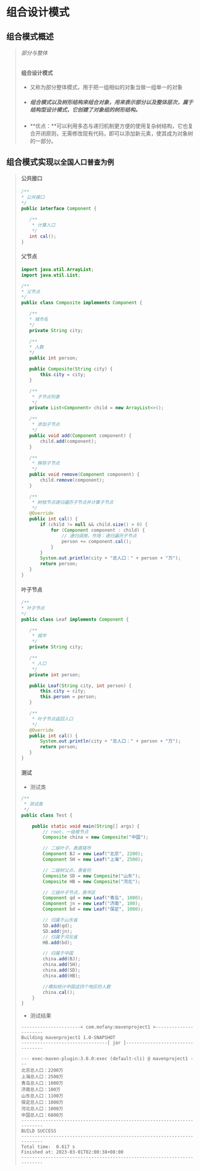 # 组合设计模式

## 组合模式概述

>###### 部分与整体
>
>#### 组合设计模式
>
>* 又称为部分整体模式，用于把一组相似的对象当做一组单一的对象
>
>* ##### 组合模式以及树形结构来组合对象，用来表示部分以及整体层次，属于结构型设计模式，它创建了对象组的树形结构。
>
>* **优点：**可以利用多态与递归机制更方便的使用复杂树结构，它也复合开闭原则，无需修改现有代码，即可以添加新元素，使其成为对象树的一部分。

## 组合模式实现`以全国人口普查为例`

>#### 公共接口
>
>```java
>/**
> * 公共接口
> */
>public interface Component {
>    
>    /**
>     * 计算人口
>     */
>    int cal();
>}
>```
>
>#### 父节点
>
>```java
>import java.util.ArrayList;
>import java.util.List;
>
>/**
> * 父节点
> */
>public class Composite implements Component {
>
>    /**
>    * 城市名
>    */
>    private String city;
>
>    /**
>    * 人数
>    */
>    public int person;
>
>    public Composite(String city) {
>        this.city = city;
>    }
>
>    /**
>     * 子节点列表
>     */
>    private List<Component> child = new ArrayList<>();
>
>    /**
>     * 添加子节点
>     */
>    public void add(Component component) {
>        child.add(component);
>    }
>
>    /**
>     * 移除子节点
>     */
>    public void remove(Component component) {
>        child.remove(component);
>    }
>
>    /**
>     * 树枝节点递归遍历子节点并计算子节点
>     */
>    @Override
>    public int cal() {
>        if (child != null && child.size() > 0) {
>            for (Component component : child) {
>                // 递归调用，作用：递归遍历子节点
>                person += component.cal();
>            }
>        }
>        System.out.println(city + "总人口：" + person + "万");
>        return person;
>    }
>}
>```
>
>#### 叶子节点
>
>```java
>/**
> * 叶子节点
> */
>public class Leaf implements Component {
>
>    /**
>     * 城市
>     */
>    private String city;
>
>    /**
>     * 人口
>     */
>    private int person;
>
>    public Leaf(String city, int person) {
>        this.city = city;
>        this.person = person;
>    }
>
>    /**
>     * 叶子节点返回人口
>     */
>    @Override
>    public int cal() {
>        System.out.println(city + "总人口：" + person + "万");
>        return person;
>    }
>}
>```
>
>#### 测试
>
>* 测试类
>
>  ```java
>  /**
>   * 测试类
>   */
>  public class Test {
>  
>      public static void main(String[] args) {
>          // root，一级根节点
>          Composite china = new Composite("中国");
>  
>          // 二级叶子，表直辖市
>          Component BJ = new Leaf("北京", 2200);
>          Component SH = new Leaf("上海", 2500);
>  
>          // 二级树父点，表省份
>          Composite SD = new Composite("山东");
>          Composite HB = new Composite("河北");
>  
>          // 三级叶子节点，表市区
>          Component qd = new Leaf("青岛", 1000);
>          Component jn = new Leaf("济南", 100);
>          Component bd = new Leaf("保定", 1000);
>  
>          // 归属于山东省
>          SD.add(qd);
>          SD.add(jn);
>          // 归属于河北省
>          HB.add(bd);
>  
>          // 归属于中国
>          china.add(BJ);
>          china.add(SH);
>          china.add(SD);
>          china.add(HB);
>  
>          //模拟统计中国这四个地区的人数
>          china.cal();
>      }
>  }
>  ```
>
>* 测试结果
>
>  ```properties
>  ----------------------< com.mofany:mavenproject1 >----------------------
>  Building mavenproject1 1.0-SNAPSHOT
>  --------------------------------[ jar ]---------------------------------
>  
>  --- exec-maven-plugin:3.0.0:exec (default-cli) @ mavenproject1 ---
>  北京总人口：2200万
>  上海总人口：2500万
>  青岛总人口：1000万
>  济南总人口：100万
>  山东总人口：1100万
>  保定总人口：1000万
>  河北总人口：1000万
>  中国总人口：6800万
>  ------------------------------------------------------------------------
>  BUILD SUCCESS
>  ------------------------------------------------------------------------
>  Total time:  0.617 s
>  Finished at: 2023-03-01T02:00:38+08:00
>  ------------------------------------------------------------------------
>  ```